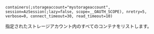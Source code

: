 ```
containers(;storageaccount="mystorageaccount", session=AzSession(;lazy=false, scope=__OAUTH_SCOPE), nretry=5, verbose=0, connect_timeout=30, read_timeout=10)
```

指定されたストレージアカウント内のすべてのコンテナをリストします。

